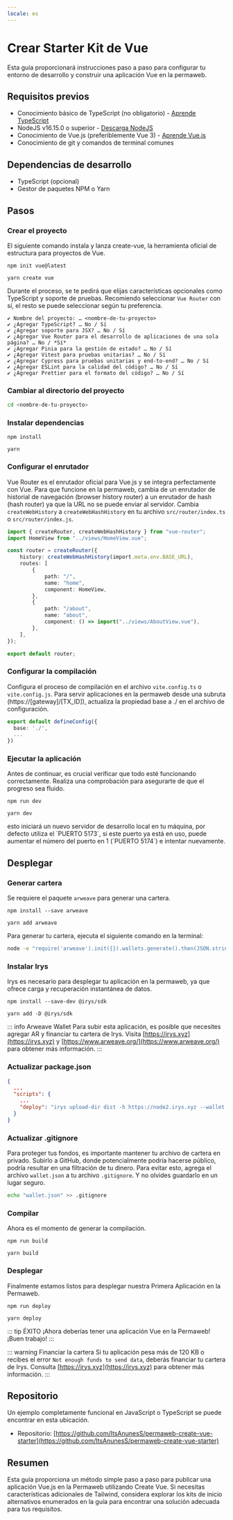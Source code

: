 ```yaml
---
locale: es
---
```


# Crear Starter Kit de Vue

Esta guía proporcionará instrucciones paso a paso para configurar tu entorno de desarrollo y construir una aplicación Vue en la permaweb.

## Requisitos previos

-   Conocimiento básico de TypeScript (no obligatorio) - [Aprende TypeScript](https://www.typescriptlang.org/docs/)
-   NodeJS v16.15.0 o superior - [Descarga NodeJS](https://nodejs.org/en/download/)
-   Conocimiento de Vue.js (preferiblemente Vue 3) - [Aprende Vue.js](https://vuejs.org/)
-   Conocimiento de git y comandos de terminal comunes

## Dependencias de desarrollo

-   TypeScript (opcional)
-   Gestor de paquetes NPM o Yarn

## Pasos

### Crear el proyecto

El siguiente comando instala y lanza create-vue, la herramienta oficial de estructura para proyectos de Vue.

<CodeGroup>
  <CodeGroupItem title="NPM">

```console:no-line-numbers
npm init vue@latest
```

  </CodeGroupItem>
  <CodeGroupItem title="YARN">

```console:no-line-numbers
yarn create vue
```

  </CodeGroupItem>
</CodeGroup>

Durante el proceso, se te pedirá que elijas características opcionales como TypeScript y soporte de pruebas. Recomiendo seleccionar `Vue Router` con sí, el resto se puede seleccionar según tu preferencia.

```console:no-line-numbers
✔ Nombre del proyecto: … <nombre-de-tu-proyecto>
✔ ¿Agregar TypeScript? … No / Sí
✔ ¿Agregar soporte para JSX? … No / Sí
✔ ¿Agregar Vue Router para el desarrollo de aplicaciones de una sola página? … No / *Sí*
✔ ¿Agregar Pinia para la gestión de estado? … No / Sí
✔ ¿Agregar Vitest para pruebas unitarias? … No / Sí
✔ ¿Agregar Cypress para pruebas unitarias y end-to-end? … No / Sí
✔ ¿Agregar ESLint para la calidad del código? … No / Sí
✔ ¿Agregar Prettier para el formato del código? … No / Sí
```

### Cambiar al directorio del proyecto

```sh
cd <nombre-de-tu-proyecto>
```

### Instalar dependencias

<CodeGroup>
  <CodeGroupItem title="NPM">

```console:no-line-numbers
npm install
```

  </CodeGroupItem>
  <CodeGroupItem title="YARN">

```console:no-line-numbers
yarn
```

  </CodeGroupItem>
</CodeGroup>

### Configurar el enrutador

Vue Router es el enrutador oficial para Vue.js y se integra perfectamente con Vue. Para que funcione en la permaweb, cambia de un enrutador de historial de navegación (browser history router) a un enrutador de hash (hash router) ya que la URL no se puede enviar al servidor. Cambia `createWebHistory` a `createWebHashHistory` en tu archivo `src/router/index.ts` o `src/router/index.js`.

```ts
import { createRouter, createWebHashHistory } from "vue-router";
import HomeView from "../views/HomeView.vue";

const router = createRouter({
	history: createWebHashHistory(import.meta.env.BASE_URL),
	routes: [
		{
			path: "/",
			name: "home",
			component: HomeView,
		},
		{
			path: "/about",
			name: "about",
			component: () => import("../views/AboutView.vue"),
		},
	],
});

export default router;
```

### Configurar la compilación

Configura el proceso de compilación en el archivo `vite.config.ts` o `vite.config.js`. Para servir aplicaciones en la permaweb desde una subruta (https://[gateway]/[TX_ID]), actualiza la propiedad base a ./ en el archivo de configuración.

```ts
export default defineConfig({
  base: './',
  ...
})
```

### Ejecutar la aplicación

Antes de continuar, es crucial verificar que todo esté funcionando correctamente. Realiza una comprobación para asegurarte de que el progreso sea fluido.

<CodeGroup>
  <CodeGroupItem title="NPM">

```console:no-line-numbers
npm run dev
```

  </CodeGroupItem>
  <CodeGroupItem title="YARN">

```console:no-line-numbers
yarn dev
```

  </CodeGroupItem>
</CodeGroup>
esto iniciará un nuevo servidor de desarrollo local en tu máquina, por defecto utiliza el `PUERTO 5173`, si este puerto ya está en uso, puede aumentar el número del puerto en 1 (`PUERTO 5174`) e intentar nuevamente.

## Desplegar

### Generar cartera

Se requiere el paquete `arweave` para generar una cartera.

<CodeGroup>
  <CodeGroupItem title="NPM">

```console:no-line-numbers
npm install --save arweave
```

  </CodeGroupItem>
  <CodeGroupItem title="YARN">

```console:no-line-numbers
yarn add arweave

```

  </CodeGroupItem>
</CodeGroup>

Para generar tu cartera, ejecuta el siguiente comando en la terminal:

```sh
node -e "require('arweave').init({}).wallets.generate().then(JSON.stringify).then(console.log.bind(console))" > wallet.json
```

### Instalar Irys

Irys es necesario para desplegar tu aplicación en la permaweb, ya que ofrece carga y recuperación instantánea de datos.

<CodeGroup>
  <CodeGroupItem title="NPM">

```console:no-line-numbers
npm install --save-dev @irys/sdk
```

  </CodeGroupItem>
  <CodeGroupItem title="YARN">

```console:no-line-numbers
yarn add -D @irys/sdk
```

  </CodeGroupItem>
</CodeGroup>

::: info Arweave Wallet
Para subir esta aplicación, es posible que necesites agregar AR y financiar tu cartera de Irys. Visita [https://irys.xyz](https://irys.xyz) y [https://www.arweave.org/](https://www.arweave.org/) para obtener más información.
:::

### Actualizar package.json

```json
{
  ...
  "scripts": {
    ...
    "deploy": "irys upload-dir dist -h https://node2.irys.xyz --wallet ./wallet.json -c arweave --index-file index.html --no-confirmation"
  }
}
```

### Actualizar .gitignore

Para proteger tus fondos, es importante mantener tu archivo de cartera en privado. Subirlo a GitHub, donde potencialmente podría hacerse público, podría resultar en una filtración de tu dinero. Para evitar esto, agrega el archivo `wallet.json` a tu archivo `.gitignore`. Y no olvides guardarlo en un lugar seguro.

```sh
echo "wallet.json" >> .gitignore
```

### Compilar

Ahora es el momento de generar la compilación.

<CodeGroup>
  <CodeGroupItem title="NPM">

```console:no-line-numbers
npm run build
```

  </CodeGroupItem>
  <CodeGroupItem title="YARN">

```console:no-line-numbers
yarn build
```

  </CodeGroupItem>
</CodeGroup>

### Desplegar

Finalmente estamos listos para desplegar nuestra Primera Aplicación en la Permaweb.

<CodeGroup>
  <CodeGroupItem title="NPM">

```console:no-line-numbers
npm run deploy
```

  </CodeGroupItem>
  <CodeGroupItem title="YARN">

```console:no-line-numbers
yarn deploy
```

  </CodeGroupItem>
</CodeGroup>

::: tip ÉXITO
¡Ahora deberías tener una aplicación Vue en la Permaweb! ¡Buen trabajo!
:::

::: warning Financiar la cartera
Si tu aplicación pesa más de 120 KB o recibes el error `Not enough funds to send data`, deberás financiar tu cartera de Irys. Consulta [https://irys.xyz](https://irys.xyz) para obtener más información.
:::

## Repositorio

Un ejemplo completamente funcional en JavaScript o TypeScript se puede encontrar en esta ubicación.

-   Repositorio: [https://github.com/ItsAnunesS/permaweb-create-vue-starter](https://github.com/ItsAnunesS/permaweb-create-vue-starter)

## Resumen

Esta guía proporciona un método simple paso a paso para publicar una aplicación Vue.js en la Permaweb utilizando Create Vue. Si necesitas características adicionales de Tailwind, considera explorar los kits de inicio alternativos enumerados en la guía para encontrar una solución adecuada para tus requisitos.
